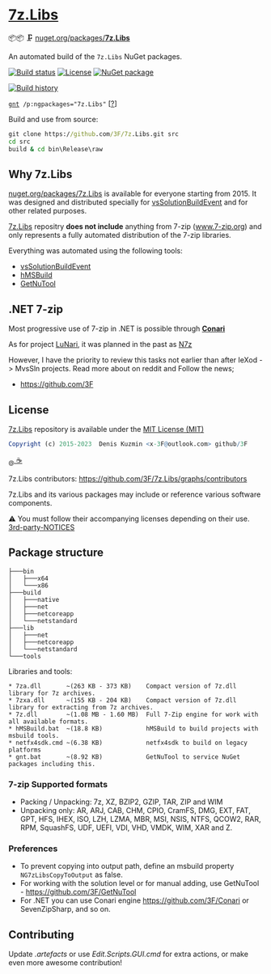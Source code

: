 # [7z.Libs](https://github.com/3F/7z.Libs)

📦📦 🗜  [nuget.org/packages/**7z.Libs**](https://www.nuget.org/packages/7z.Libs/)

An automated build of the `7z.Libs` NuGet packages.

[![Build status](https://ci.appveyor.com/api/projects/status/5d993sgsfuvxixsl/branch/master?svg=true)](https://ci.appveyor.com/project/3Fs/7z-libs/branch/master)
[![License](https://img.shields.io/badge/License-MIT-74A5C2.svg)](https://github.com/3F/7z.Libs/blob/master/License.txt)
[![NuGet package](https://img.shields.io/nuget/v/7z.Libs.svg)](https://www.nuget.org/packages/7z.Libs/)

[![Build history](https://buildstats.info/appveyor/chart/3Fs/7z-libs?buildCount=20&includeBuildsFromPullRequest=true&showStats=true)](https://ci.appveyor.com/project/3Fs/7z-libs/history)

[`gnt`](https://3f.github.io/GetNuTool/releases/latest/gnt/)` /p:ngpackages="7z.Libs"` [[?](https://github.com/3F/GetNuTool)]

Build and use from source:

```bat
git clone https://github.com/3F/7z.Libs.git src
cd src
build & cd bin\Release\raw
```

## Why 7z.Libs

[nuget.org/packages/7z.Libs](https://www.nuget.org/packages/7z.Libs/) is available for everyone starting from 2015. It was designed and distributed specially for [vsSolutionBuildEvent](https://github.com/3F/vsSolutionBuildEvent) and for other related purposes.

[7z.Libs](https://github.com/3F/7z.Libs) repositry **does not include** anything from 7-zip (www.7-zip.org) and only represents a fully automated distribution of the 7-zip libraries.

Everything was automated using the following tools:

* [vsSolutionBuildEvent](https://github.com/3F/vsSolutionBuildEvent)
* [hMSBuild](https://github.com/3F/hMSBuild)
* [GetNuTool](https://github.com/3F/GetNuTool)

## .NET 7-zip 

Most progressive use of 7-zip in .NET is possible through **[Conari](https://github.com/3F/Conari)**

As for project [LuNari](https://github.com/3F/LuNari), it was planned in the past as [N7z](https://github.com/3F/N7z)

However, I have the priority to review this tasks not earlier than after IeXod -> MvsSln projects. Read more about on reddit and Follow the news;

* https://github.com/3F

## License

[7z.Libs](https://github.com/3F/7z.Libs) repository is available under the [MIT License (MIT)](https://github.com/3F/7z.Libs/blob/master/License.txt)

```r
Copyright (c) 2015-2023  Denis Kuzmin <x-3F@outlook.com> github/3F
```

[<sub>@</sub> ☕](https://3F.github.io/Donation/)

7z.Libs contributors: https://github.com/3F/7z.Libs/graphs/contributors

7z.Libs and its various packages may include or reference various software components. 

⚠ You must follow their accompanying licenses depending on their use. [3rd-party-NOTICES](3rd-party-NOTICES.txt)

## Package structure

```
├───bin
│   ├───x64
│   └───x86
├───build
│   ├───native
│   ├───net
│   ├───netcoreapp
│   └───netstandard
├───lib
│   ├───net
│   ├───netcoreapp
│   └───netstandard
└───tools
```

Libraries and tools:

```
* 7za.dll       ~(263 KB - 373 KB)    Compact version of 7z.dll library for 7z archives.
* 7zxa.dll      ~(155 KB - 204 KB)    Compact version of 7z.dll library for extracting from 7z archives.
* 7z.dll        ~(1.08 MB - 1.60 MB)  Full 7-Zip engine for work with all available formats.
* hMSBuild.bat  ~(18.8 KB)            hMSBuild to build projects with msbuild tools.
* netfx4sdk.cmd ~(6.38 KB)            netfx4sdk to build on legacy platforms
* gnt.bat       ~(8.92 KB)            GetNuTool to service NuGet packages including this.
```

### 7-zip Supported formats

  * Packing / Unpacking: 7z, XZ, BZIP2, GZIP, TAR, ZIP and WIM
  * Unpacking only: AR, ARJ, CAB, CHM, CPIO, CramFS, DMG, EXT, FAT, GPT, HFS, IHEX, ISO, LZH, LZMA, MBR, MSI, NSIS, NTFS, QCOW2, RAR, RPM, SquashFS, UDF, UEFI, VDI, VHD, VMDK, WIM, XAR and Z.

### Preferences

* To prevent copying into output path, define an msbuild property `NG7zLibsCopyToOutput` as false.
* For working with the solution level or for manual adding, use GetNuTool - https://github.com/3F/GetNuTool
* For .NET you can use Conari engine https://github.com/3F/Conari or SevenZipSharp, and so on.

## Contributing

Update *.artefacts* or use *Edit.Scripts.GUI.cmd* for extra actions, or make even more awesome contribution!
